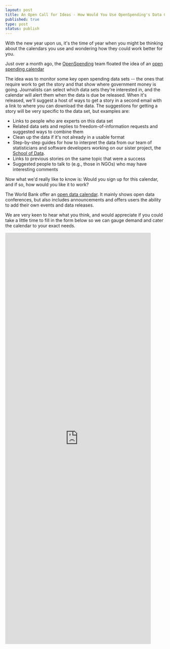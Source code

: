 ```yaml
---
layout: post
title: An Open Call for Ideas - How Would You Use OpenSpending's Data Calendar?  
published: true
type: post
status: publish
---
```

With the new year upon us, it's the time of year when you might be thinking about the calendars you use and wondering how they could work better for you. 

Just over a month ago, the <a href="http://openspending.org">OpenSpending</a> team floated the idea of an <a href="http://www.pbs.org/idealab/2012/11/how-openspending-is-getting-the-story-out-of-the-data313.html">open spending calendar</a>

The idea was to monitor some key open spending data sets -- the ones that require work to get the story and that show where government money is going. Journalists can select which data sets they're interested in, and the calendar will alert them when the data is due be released. When it's released, we'll suggest a host of ways to get a story in a second email with a link to where you can download the data. The suggestions for getting a story will be very specific to the data set, but examples are:

<ul> 
<li>Links to people who are experts on this data set</li>
<li>Related data sets and replies to freedom-of-information requests and suggested ways to combine them</li>
<li>Clean up the data if it's not already in a usable format</li>
<li>Step-by-step guides for how to interpret the data from our team of statisticians and software developers working on our sister project, the <a href="http://schoolofdata.org/">School of Data</a>.</li>
<li>Links to previous stories on the same topic that were a success</li>
<li>Suggested people to talk to (e.g., those in NGOs) who may have interesting comments</li>
</ul>

Now what we'd really like to know is: Would you sign up for this calendar, and if so, how would you like it to work?

The World Bank offer an <a href="https://finances.worldbank.org/dataset/Global-Open-Data-Calendar/g4sx-dwxc">open data calendar</a>. It mainly shows open data conferences, but also includes announcements and offers users the ability to add their own events and data releases. 

We are very keen to hear what you think, and would appreciate if you could take a little time to fill in the form below so we can gauge demand and cater the calendar to your exact needs.  

<iframe src="https://docs.google.com/spreadsheet/embeddedform?formkey=dEEwTEQtNWVldmtocFJ3YzZxaFdWWWc6MQ" width="460" height="1300" frameborder="0" marginheight="0" marginwidth="0">Loading...</iframe>
